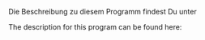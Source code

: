 Die Beschreibung zu diesem Programm findest Du unter

The description for this program can be found here:

